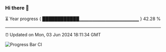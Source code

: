 ### Hi there 👋

⏳ Year progress { ████████████▁▁▁▁▁▁▁▁▁▁▁▁▁▁▁▁▁▁ } 42.28 %

---

⏰ Updated on Mon, 03 Jun 2024 18:11:34 GMT

![Progress Bar CI](https://github.com/Shyam-Makwana/GitHub-Actions-Demo/workflows/Progress%20Bar%20CI/badge.svg)
